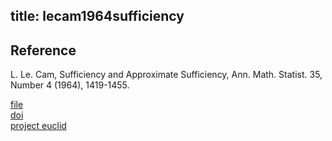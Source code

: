 title: lecam1964sufficiency
---

## Reference


L. Le. Cam, Sufficiency and Approximate Sufficiency, Ann. Math. Statist. 35, Number 4 (1964), 1419-1455.

[file](lecam1964sufficiency/file.pdf)    
[doi](https://doi.org/10.1214/aoms/1177700372)    
[project euclid](https://projecteuclid.org/euclid.aoms/1177700372)    

